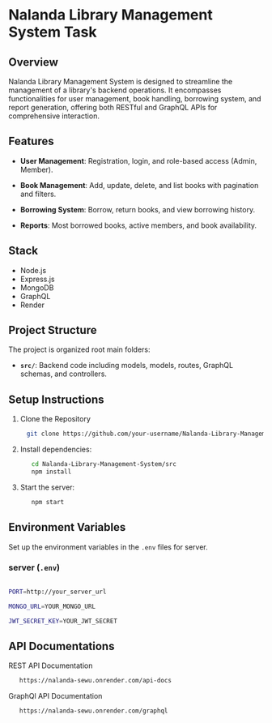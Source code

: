 # Nalanda Library Management System Task


## Overview

Nalanda Library Management System is designed to streamline the management of a library's backend operations. It encompasses functionalities for user management, book handling, borrowing system, and report generation, offering both RESTful and GraphQL APIs for comprehensive interaction.

## Features

- **User Management**: Registration, login, and role-based access (Admin, Member).

- **Book Management**:  Add, update, delete, and list books with pagination and filters.

- **Borrowing System**: Borrow, return books, and view borrowing history.

- **Reports**: Most borrowed books, active members, and book availability.

## Stack
 - Node.js
 - Express.js
 - MongoDB
 - GraphQL
 - Render 

## Project Structure

The project is organized root main folders:

- **`src/`**: Backend code including models, models, routes, GraphQL schemas, and controllers.

## Setup Instructions

1. Clone the Repository

```bash
     git clone https://github.com/your-username/Nalanda-Library-Management-System.git
```


2. Install dependencies:
    ```bash
       cd Nalanda-Library-Management-System/src
       npm install
    ```
    
3. Start the server:
    ```bash
       npm start
    ```

## Environment Variables

Set up the environment variables in the `.env` files for  server.

### server (`.env`)

   ```bash
   
PORT=http://your_server_url

MONGO_URL=YOUR_MONGO_URL

JWT_SECRET_KEY=YOUR_JWT_SECRET
```


## API Documentations


REST API Documentation

```bash
   https://nalanda-sewu.onrender.com/api-docs
```

GraphQl API Documentation

```bash
   https://nalanda-sewu.onrender.com/graphql
```
